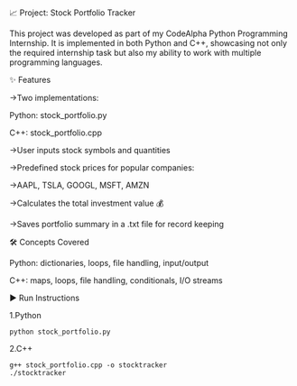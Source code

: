 📈 Project: Stock Portfolio Tracker

This project was developed as part of my CodeAlpha Python Programming Internship.
It is implemented in both Python and C++, showcasing not only the required internship task but also my ability to work with multiple programming languages.

✨ Features

->Two implementations:

Python: stock_portfolio.py

C++: stock_portfolio.cpp

->User inputs stock symbols and quantities

->Predefined stock prices for popular companies:

->AAPL, TSLA, GOOGL, MSFT, AMZN

->Calculates the total investment value 💰

->Saves portfolio summary in a .txt file for record keeping

🛠️ Concepts Covered

Python: dictionaries, loops, file handling, input/output

C++: maps, loops, file handling, conditionals, I/O streams

▶️ Run Instructions

1.Python

    python stock_portfolio.py

2.C++  

    g++ stock_portfolio.cpp -o stocktracker
    ./stocktracker
